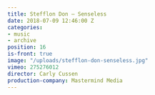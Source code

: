 ```yaml
---
title: Stefflon Don — Senseless
date: 2018-07-09 12:46:00 Z
categories:
- music
- archive
position: 16
is-front: true
image: "/uploads/stefflon-don-senseless.jpg"
vimeo: 275276012
director: Carly Cussen
production-company: Mastermind Media
---
```


